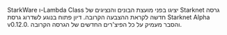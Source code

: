 StarkWare ו-Lambda Class יציגו בפני מועצת הבונים והנציגים של Starknet גרסה חדשה לקראת ההצבעה הקרובה. דיון פתוח בנוגע לשדרוג גרסת Starknet Alpha v0.12.0. והסבר מעמיק על כל הפיצ'רים החדשים של הגרסה הקרובה.